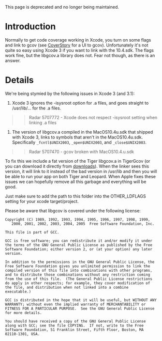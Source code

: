 This page is deprecated and no longer being maintained.

# Introduction #

Normally to get code coverage working in Xcode, you turn on some flags and link to gcov (see [CoverStory](http://code.google.com/p/coverstory/) for a UI to gcov). Unfortunately it's not quite so easy using Xcode 3 if you want to link with the 10.4.sdk. The flags work fine, but the libgcov.a library does not. Fear not though, as there is an answer.

# Details #

We're being stymied by the following issues in Xcode 3 (and 3.1):

  1. Xcode 3 ignores the -isysroot option for .a files, and goes straight to /usr/lib/... for the .a files.
> > Radar 5707772 - Xcode does not respect -isysroot setting when linking .a files
  1. The version of libgcov.a compiled in the MacOS10.4u.sdk that shipped with Xcode 3, links to symbols that aren't in the MacOS10.4u.sdk. Specifically `_fcntl$UNIX2003`, `_open$UNIX2003`, and `_close$UNIX2003`.
> > Radar 5707470 - gcov broken with MacOS10.4.u.sdk

To fix this we include a fat version of the Tiger libgcov.a in TigerGcov (or you can download it directly from [downloads](http://code.google.com/p/coverstory/downloads/list)). When the linker sees this version, it will link to it instead of the bad version in /usr/lib and then you will be able to run your app on both Tiger and Leopard. When Apple fixes these issues we can hopefully remove all this garbage and everything will be good.

Just make sure to add the path to this folder into the OTHER\_LDFLAGS setting for your xcode target/project.

Please be aware that libgcov is covered under the following license:

```
Copyright (C) 1989, 1992, 1993, 1994, 1995, 1996, 1997, 1998, 1999,
   2000, 2001, 2002, 2003, 2004, 2005  Free Software Foundation, Inc.

This file is part of GCC.

GCC is free software; you can redistribute it and/or modify it under
the terms of the GNU General Public License as published by the Free
Software Foundation; either version 2, or (at your option) any later
version.

In addition to the permissions in the GNU General Public License, the
Free Software Foundation gives you unlimited permission to link the
compiled version of this file into combinations with other programs,
and to distribute those combinations without any restriction coming
from the use of this file.  (The General Public License restrictions
do apply in other respects; for example, they cover modification of
the file, and distribution when not linked into a combine
executable.)

GCC is distributed in the hope that it will be useful, but WITHOUT ANY
WARRANTY; without even the implied warranty of MERCHANTABILITY or
FITNESS FOR A PARTICULAR PURPOSE.  See the GNU General Public License
for more details.

You should have received a copy of the GNU General Public License
along with GCC; see the file COPYING.  If not, write to the Free
Software Foundation, 51 Franklin Street, Fifth Floor, Boston, MA
02110-1301, USA.
```